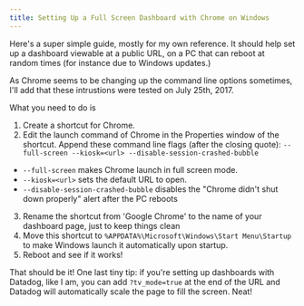 ```yaml
---
title: Setting Up a Full Screen Dashboard with Chrome on Windows
---
```


Here's a super simple guide,
mostly for my own reference.
It should help set up a dashboard viewable at a public URL,
on a PC that can reboot at random times
(for instance due to Windows updates.)

As Chrome seems to be changing up the command line options sometimes,
I'll add that these intrustions were tested on July 25th, 2017.

What you need to do is

1. Create a shortcut for Chrome.
2. Edit the launch command of Chrome in the Properties window of the shortcut. Append these command line flags (after the closing quote): `--full-screen --kiosk=<url> --disable-session-crashed-bubble`
  - `--full-screen` makes Chrome launch in full screen mode.
  - `--kiosk=<url>` sets the default URL to open.
  - `--disable-session-crashed-bubble` disables the "Chrome didn't shut down properly" alert after the PC reboots
3. Rename the shortcut from 'Google Chrome' to the name of your dashboard page,
   just to keep things clean
4. Move this shortcut to `%APPDATA%\Microsoft\Windows\Start Menu\Startup`
   to make Windows launch it automatically upon startup.
5. Reboot and see if it works!

That should be it!
One last tiny tip:
if you're setting up dashboards with Datadog, like I am,
you can add `?tv_mode=true` at the end of the URL
and Datadog will automatically scale the page to fill the screen. Neat!
